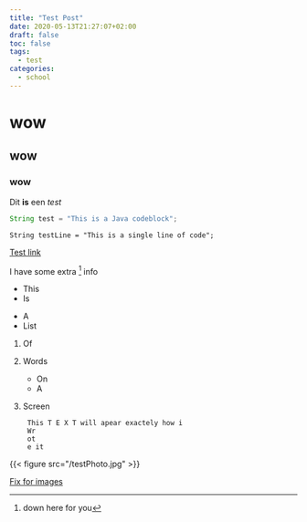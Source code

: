 ```yaml
---
title: "Test Post"
date: 2020-05-13T21:27:07+02:00
draft: false
toc: false
tags:
  - test
categories:
  - school
---
```


# **wow**
## **wow**
### **wow**
Dit __is__ een _test_

```Java
String test = "This is a Java codeblock";
```
`String testLine = "This is a single line of code";`

[Test link](http://google.com/)

I have some extra [^1] info


* This
* Is  
- A
- List
1. Of
2. Words
	* On
	* A
3. Screen

		This T E X T will apear exactely how i 
		Wr
		ot
		e it

{{< figure src="/testPhoto.jpg" >}}

[Fix for images](https://github.com/rhazdon/hugo-theme-hello-friend-ng/issues/96)

[^1]: down here for you